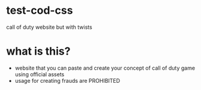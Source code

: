 # test-cod-css
call of duty website but with twists
# what is this?
- website that you can paste and create your concept of call of duty game using official assets
- usage for creating frauds are PROHIBITED
